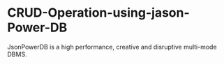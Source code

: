 # CRUD-Operation-using-jason-Power-DB
JsonPowerDB is a high performance, creative and disruptive multi-mode DBMS.
